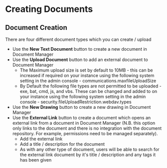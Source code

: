 # Creating Documents

## Document Creation

There are four different document types which you can create / upload

- Use the **New Text Document** button to create a new document in Document Manager
- Use the **Upload Document** button to add an external document to Document Manager
    - The Maximum upload size is set by default to 10MB - this can be increased if required on your instance using the following system setting in the admin console - communications.maxfileUploadSize
    - By Default the following file types are not permitted to be uploaded - exe, bat, cmd, js, and vbs. These can be changed and added to on your instance using the following system setting in the admin console - security.fileUploadRestriction.webdav.types
- Use the **New Drawing** button to create a new drawing in Document Manager
- Use the **External Link** button to create a document which opens an external link from a document in Document Manager (N.B. this option only links to the document and there is no integration with the document repository. For example, permissions need to be managed separately).
    - Add the external link
    - Add a title / description for the document
    - As with any other type of document, users will be able to search for the external link document by it's title / description and any tags it has been given